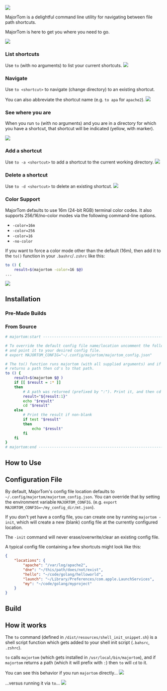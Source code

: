 ![](docs/img/majortom_banner.png)

MajorTom is a delightful command line utility for navigating between file path shortcuts.

MajorTom is here to get you where you need to go.

![](docs/img/majortom_intro_screenshot.png)

### List shortcuts
Use `to` (with no arguments) to list your current shortcuts.
![](docs/img/majortom_get_shortcuts.png)

### Navigate
Use `to <shortcut>` to navigate (change directory) to an existing shortcut.

You can also abbreviate the shortcut name (e.g. `to apa` for `apache2`).
![](docs/img/majortom_cd_to_apache.png)

### See where you are
When you run `to` (with no arguments) and you are in a directory for which you have a shortcut, that shortcut will be indicated (yellow, with marker).

![](docs/img/majortom_show_current.png)
### Add a shortcut
Use `to -a <shortcut>` to add a shortcut to the current working directory.
![](docs/img/majortom_add_shortcut.png)

### Delete a shortcut
Use `to -d <shortcut>` to delete an existing shortcut.
![](docs/img/majortom_delete_shortcut.png)


### Color Support
MajorTom defaults to use 16m (24-bit RGB) terminal color codes. It also supports 256/16/no-color modes via the
following command-line options.  

- `-color=16m`
- `-color=256`
- `-color=16`
- `-no-color`

If you want to force a color mode other than the default (16m), then add it to the `to()` function
in your `.bashrc`/`.zshrc` like this:

```bash
to () {
    result=$(majortom -color=16 $@)
...
```

![](docs/img/majortom_colors.png)


## Installation

### Pre-Made Builds

### From Source

```bash
# majortom:start ---------------------------------------------------------------

# To override the default config file name/location uncomment the following line
# and point it to your desired config file. 
# export MAJORTOM_CONFIG="~/.config/majortom/majortom_config.json"

# The to() function runs majortom (with all supplied arguments) and if majortom
# returns a path then cd's to that path.
to () {
    result=$(majortom $@ )
    if [[ $result = :* ]]
    then
        # A path was returned (prefixed by ":"). Print it, and then cd to it.
        result="${result:1}"
        echo "$result"
        cd "$result"
    else
        # Print the result if non-blank
        if test "$result"
        then
            echo "$result"
        fi
    fi
}
# majortom:end -----------------------------------------------------------------
```

## How to Use

## Configuration File

By default, MajorTom's config file location defaults to `~/.config/majortom/majortom_config.json`.  You can override that by setting the environment variable `MAJORTOM_CONFIG`.  (e.g. `export MAJORTOM_CONFIG=~/my_config_dir/mt.json`).

If you don't yet have a config file, you can create one by running `majortom -init`, which will create a new (blank) config file at the currently configured location.

The `-init` command will never erase/overwrite/clear an existing config file.

A typical config file containing a few shortcuts might look like this:

```json
{
    "locations": {
        "apache": "/var/log/apache2",
        "dne": "~/this/path/does/not/exist",
        "hello": "~/code/golang/helloworld",
        "launch": "~/Library/Preferences/com.apple.LaunchServices",
        "my": "~/code/golang/myproject"
    }
}
```

## Build

## How it works
The `to` command (defined in `/dist/resources/shell_init_snippet.sh`) is a shell script function which gets added to your shell init script (`.bahsrc`, `.zshrc`).

`to` calls `majortom` (which gets installed in `/usr/local/bin/majortom`), and if `majortom` returns a path (which it will prefix with `:`) then `to` will `cd` to it.

You can see this behavior if you run `majortom` directly...
![](docs/img/majortom_direct_execution_apache.png)

...versus running it via `to`...
![](docs/img/majortom_cd_to_apache.png)